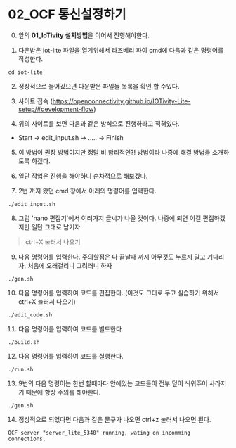 # 02_OCF 통신설정하기

0. 앞의 **01_IoTivity 설치방법**을 이어서 진행해야한다.

1. 다운받은 iot-lite 파일을 열기위해서 라즈베리 파이 cmd에 다음과 같은 명령어를 작성한다.
```
cd iot-lite
```

2. 정상적으로 들어갔으면 다운받은 파일들 목록을 확인 할 수있다.

3. 사이트 접속 (https://openconnectivity.github.io/IOTivity-Lite-setup/#development-flow)

4. 위의 사이트를 보면 다음과 같은 방식으로 진행하라고 적혀있다.
- Start -> edit_input.sh -> ..... -> Finish

5. 이 방법이 권장 방법이지만 정말 비 합리적인?! 방법이라 나중에 해결 방법을 소개하도록 하겠다.

6. 일단 작업은 진행을 해야하니 순차적으로 해보겠다.

7. 2번 까지 왔던 cmd 창에서 아래의 명령어를 입력한다.
```
./edit_input.sh
```

8. 그럼 'nano 편집기'에서 여러가지 글씨가 나올 것이다. 나중에 되면 이걸 편집하겠지만 일단 그대로 남기자 
> ctrl+X 눌러서 나오기

9. 다음 명령어를 입력한다. 주의할점은 다 끝날때 까지 아무것도 누르지 말고 기다리자, 처음에 오래걸리니 그려러니 하자
```
./gen.sh
```

10. 다음 명령어를 입력하여 코드를 편집한다. (이것도 그대로 두고 실습하기 위해서 ctrl+X 눌러서 나오기)
```
./edit_code.sh
```

11. 다음 명령어를 입력하여 코드를 빌드한다.
```
./build.sh
```

12. 다음 명령어를 입력하여 코드를 실행한다.
```
./run.sh
```

13. 9번의 다음 명령어는 한번 할때마다 안에있는 코드들이 전부 덮어 씌워주어 사라지기 때문에 항상 주의를 해야한다.
```
./gen.sh
```

14. 정상적으로 되었다면 다음과 같은 문구가 나오면 ctrl+z 눌러서 나오면 된다.
```
OCF server "server_lite_5340" running, wating on incomming connections.
```